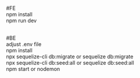 <br/>#FE
<br/>npm install
<br/>npm run dev

<br/>#BE
<br/>adjust .env file
<br/>npm install
<br/>npx sequelize-cli db:migrate or sequelize db:migrate
<br/>npx sequelize-cli db:seed:all or sequelize db:seed:all
<br/>npm start or nodemon
